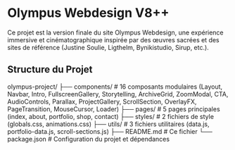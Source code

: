 # Olympus Webdesign V8++

Ce projet est la version finale du site Olympus Webdesign, une expérience immersive et cinématographique inspirée par des œuvres sacrées et des sites de référence (Justine Soulie, Ligthelm, Bynikistudio, Sirup, etc.).

## Structure du Projet

olympus-project/ 
├── components/ # 16 composants modulaires (Layout, Navbar, Intro, FullscreenGallery, Storytelling, ArchiveGrid, ZoomModal, CTA, AudioControls, Parallax, ProjectGallery, ScrollSection, OverlayFX, PageTransition, MouseCursor, Loader) 
├── pages/ # 5 pages principales (index, about, portfolio, shop, contact) 
├── styles/ # 2 fichiers de style (globals.css, animations.css) 
├── utils/ # 3 fichiers utilitaires (data.js, portfolio-data.js, scroll-sections.js) ├── README.md # Ce fichier 
└── package.json # Configuration du projet et dépendances